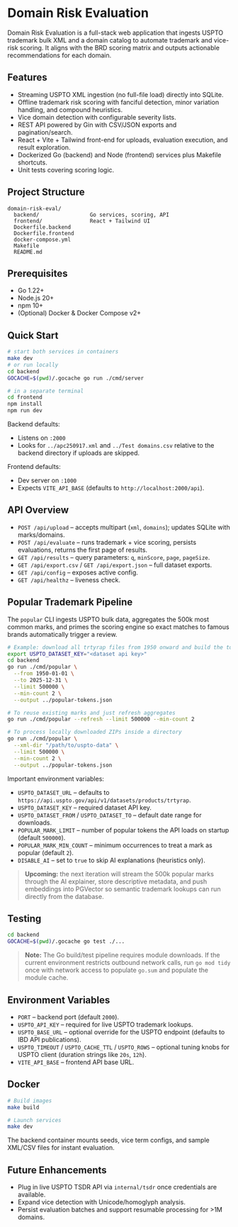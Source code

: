 # Domain Risk Evaluation

Domain Risk Evaluation is a full-stack web application that ingests USPTO trademark bulk XML and a domain catalog to automate trademark and vice-risk scoring. It aligns with the BRD scoring matrix and outputs actionable recommendations for each domain.

## Features

- Streaming USPTO XML ingestion (no full-file load) directly into SQLite.
- Offline trademark risk scoring with fanciful detection, minor variation handling, and compound heuristics.
- Vice domain detection with configurable severity lists.
- REST API powered by Gin with CSV/JSON exports and pagination/search.
- React + Vite + Tailwind front-end for uploads, evaluation execution, and result exploration.
- Dockerized Go (backend) and Node (frontend) services plus Makefile shortcuts.
- Unit tests covering scoring logic.

## Project Structure

```
domain-risk-eval/
  backend/                Go services, scoring, API
  frontend/               React + Tailwind UI
  Dockerfile.backend
  Dockerfile.frontend
  docker-compose.yml
  Makefile
  README.md
```

## Prerequisites

- Go 1.22+
- Node.js 20+
- npm 10+
- (Optional) Docker & Docker Compose v2+

## Quick Start

```bash
# start both services in containers
make dev
# or run locally
cd backend
GOCACHE=$(pwd)/.gocache go run ./cmd/server

# in a separate terminal
cd frontend
npm install
npm run dev
```

Backend defaults:
- Listens on `:2000`
- Looks for `../apc250917.xml` and `../Test domains.csv` relative to the backend directory if uploads are skipped.

Frontend defaults:
- Dev server on `:1000`
- Expects `VITE_API_BASE` (defaults to `http://localhost:2000/api`).

## API Overview

- `POST /api/upload` – accepts multipart (`xml`, `domains`); updates SQLite with marks/domains.
- `POST /api/evaluate` – runs trademark + vice scoring, persists evaluations, returns the first page of results.
- `GET /api/results` – query parameters: `q`, `minScore`, `page`, `pageSize`.
- `GET /api/export.csv` / `GET /api/export.json` – full dataset exports.
- `GET /api/config` – exposes active config.
- `GET /api/healthz` – liveness check.

## Popular Trademark Pipeline

The `popular` CLI ingests USPTO bulk data, aggregates the 500k most common marks, and primes the scoring engine so exact matches to famous brands automatically trigger a review.

```bash
# Example: download all trtyrap files from 1950 onward and build the top 500k list
export USPTO_DATASET_KEY="<dataset api key>"
cd backend
go run ./cmd/popular \
  --from 1950-01-01 \
  --to 2025-12-31 \
  --limit 500000 \
  --min-count 2 \
  --output ../popular-tokens.json

# To reuse existing marks and just refresh aggregates
go run ./cmd/popular --refresh --limit 500000 --min-count 2

# To process locally downloaded ZIPs inside a directory
go run ./cmd/popular \
  --xml-dir "/path/to/uspto-data" \
  --limit 500000 \
  --min-count 2 \
  --output ../popular-tokens.json
```

Important environment variables:

- `USPTO_DATASET_URL` – defaults to `https://api.uspto.gov/api/v1/datasets/products/trtyrap`.
- `USPTO_DATASET_KEY` – required dataset API key.
- `USPTO_DATASET_FROM` / `USPTO_DATASET_TO` – default date range for downloads.
- `POPULAR_MARK_LIMIT` – number of popular tokens the API loads on startup (default `500000`).
- `POPULAR_MARK_MIN_COUNT` – minimum occurrences to treat a mark as popular (default `2`).
- `DISABLE_AI` – set to `true` to skip AI explanations (heuristics only).

> **Upcoming:** the next iteration will stream the 500k popular marks through the AI explainer, store descriptive metadata, and push embeddings into PGVector so semantic trademark lookups can run directly from the database.

## Testing

```bash
cd backend
GOCACHE=$(pwd)/.gocache go test ./...
```

> **Note:** The Go build/test pipeline requires module downloads. If the current environment restricts outbound network calls, run `go mod tidy` once with network access to populate `go.sum` and populate the module cache.

## Environment Variables

- `PORT` – backend port (default `2000`).
- `USPTO_API_KEY` – required for live USPTO trademark lookups.
- `USPTO_BASE_URL` – optional override for the USPTO endpoint (defaults to IBD API publications).
- `USPTO_TIMEOUT` / `USPTO_CACHE_TTL` / `USPTO_ROWS` – optional tuning knobs for USPTO client (duration strings like `20s`, `12h`).
- `VITE_API_BASE` – frontend API base URL.

## Docker

```bash
# Build images
make build

# Launch services
make dev
```

The backend container mounts seeds, vice term configs, and sample XML/CSV files for instant evaluation.

## Future Enhancements

- Plug in live USPTO TSDR API via `internal/tsdr` once credentials are available.
- Expand vice detection with Unicode/homoglyph analysis.
- Persist evaluation batches and support resumable processing for >1M domains.
